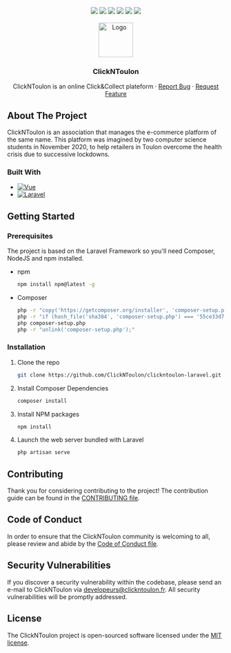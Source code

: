 <div align="center">
  <img src="https://img.shields.io/github/contributors/ClickNToulon/clickntoulon-laravel.svg">
  <img src="https://img.shields.io/github/forks/ClickNToulon/clickntoulon-laravel.svg">
  <img src="https://img.shields.io/github/stars/ClickNToulon/clickntoulon-laravel.svg">
  <img src="https://img.shields.io/github/issues/ClickNToulon/clickntoulon-laravel.svg">
  <img src="https://img.shields.io/github/license/ClickNToulon/clickntoulon-laravel.svg">
  <img src="https://img.shields.io/badge/-LinkedIn-black.svg?logo=linkedin&colorB=555">
</div>

<br />
<div align="center">
  <a href="https://github.com/ClickNToulon/clickntoulon-laravel">
    <img src="http://da.clickntoulon.fr/images/clickntoulon.svg" alt="Logo" width="auto" height="80">
  </a>

<h3 align="center">ClickNToulon</h3>

  <p align="center">
    ClickNToulon is an online Click&Collect plateform
    ·
    <a href="https://github.com/ClickNToulon/clickntoulon-laravel/issues">Report Bug</a>
    ·
    <a href="https://github.com/ClickNToulon/clickntoulon-laravel/issues">Request Feature</a>
  </p>
</div>

## About The Project

ClickNToulon is an association that manages the e-commerce platform of the same name. This platform was imagined by two computer science students in November 2020, to help retailers in Toulon overcome the health crisis due to successive lockdowns.

### Built With

* [![Vue][Vue.js]][Vue-url]
* [![Laravel][Laravel.com]][Laravel-url]

## Getting Started

### Prerequisites

The project is based on the Laravel Framework so you'll need Composer, NodeJS and npm installed.
* npm

  ```sh
  npm install npm@latest -g
  ```
 * Composer

    ```sh
    php -r "copy('https://getcomposer.org/installer', 'composer-setup.php');"
    php -r "if (hash_file('sha384', 'composer-setup.php') === '55ce33d7678c5a611085589f1f3ddf8b3c52d662cd01d4ba75c0ee0459970c2200a51f492d557530c71c15d8dba01eae') { echo 'Installer verified'; } else { echo 'Installer corrupt'; unlink('composer-setup.php'); } echo PHP_EOL;"
    php composer-setup.php
    php -r "unlink('composer-setup.php');"
    ```

### Installation

1. Clone the repo

   ```sh
   git clone https://github.com/ClickNToulon/clickntoulon-laravel.git
   ```
2. Install Composer Dependencies

    ```sh
    composer install
    ```
3. Install NPM packages

   ```sh
   npm install
   ```
4. Launch the web server bundled with Laravel

   ```sh
   php artisan serve
   ```

## Contributing

Thank you for considering contributing to the project! The contribution guide can be found in the [CONTRIBUTING file](https://github.com/ClickNToulon/clickntoulon-laravel/blob/main/.github/CONTRIBUTING.md).

## Code of Conduct

In order to ensure that the ClickNToulon community is welcoming to all, please review and abide by the [Code of Conduct file](https://github.com/ClickNToulon/clickntoulon-laravel/blob/main/.github/CODE_OF_CONDUCT.md).

## Security Vulnerabilities

If you discover a security vulnerability within the codebase, please send an e-mail to ClickNToulon via [developeurs@clickntoulon.fr](mailto:developpeursàclickntoulon.fr). All security vulnerabilities will be promptly addressed.

## License

The ClickNToulon project is open-sourced software licensed under the [MIT license](https://opensource.org/licenses/MIT).

<!-- MARKDOWN LINKS & IMAGES -->
[Vue.js]: https://img.shields.io/badge/Vue.js-35495E?logo=vuedotjs&logoColor=4FC08D
[Vue-url]: https://vuejs.org/
[Laravel.com]: https://img.shields.io/badge/Laravel-FF2D20?logo=laravel&logoColor=white
[Laravel-url]: https://laravel.com
